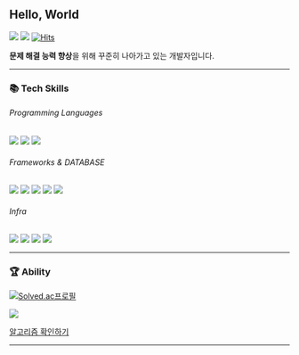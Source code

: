 
## Hello, World

<a href="https://dogdeveloper1266.tistory.com/"><img src="https://img.shields.io/badge/Blog-000000?style=flat-square&logo=Tistory&logoColor=white"/></a>
<a href="mailto:sonjs01@naver.com"><img src="https://img.shields.io/badge/EMAIL-EA4335?style=flat-square&logo=gmail&logoColor=black"/></a>
[![Hits](https://hits.seeyoufarm.com/api/count/incr/badge.svg?url=https%3A%2F%2Fgithub.com%2Fjjunhyeon&count_bg=%233C87CA&title_bg=%23555555&icon=&icon_color=%23E7E7E7&title=hits&edge_flat=false)](https://hits.seeyoufarm.com)

**문제 해결 능력 향상**을 위해 꾸준히 나아가고 있는 개발자입니다.  

* * * 

### 📚 Tech Skills

###### Programming Languages
<p>
<img src="https://img.shields.io/badge/JAVA-007396?style=flat-square&logo=Java&logoColor=black">
<img src="https://img.shields.io/badge/JavaScript-F7DF1E?style=flat-square&logo=JavaScript&logoColor=white">
<img src="https://img.shields.io/badge/python-3776AB?style=flat-square&logo=python&logoColor=black">
</p>

###### Frameworks & DATABASE
<p>
<img src="https://img.shields.io/badge/Spring boot-6DB33F?style=flat-square&logo=Spring%20Boot&logoColor=white">
<img src="https://img.shields.io/badge/Spring-6DB33F?style=flat-square&logo=Spring&logoColor=white">
<img src="https://img.shields.io/badge/React-61DBFB?style=flat-square&amp;logo=React&amp;logoColor=white">
<img src="https://img.shields.io/badge/MySQL-4479A1?style=flat-square&amp;logo=MySQL&amp;logoColor=white">
<img src="https://img.shields.io/badge/Oracle-F80000?style=flat-square&logo=Oracle&logoColor=black">
</p>

###### Infra
<p>
<img src="https://img.shields.io/badge/NCP-03C75A?style=flat-square&logo=NAVER&logoColor=white">
<img src="https://img.shields.io/badge/Jenkins-D24939?style=flat-square&logo=jenkins&logoColor=white">
<img src="https://img.shields.io/badge/Docker-2496ED?style=flat-square&logo=Docker&logoColor=white">
<img src="https://img.shields.io/badge/GitHub Actions-2088FF?style=flat-square&logo=GitHub Actions&logoColor=white">
</p>

* * * 
  
### 🏆 Ability
[![Solved.ac프로필](http://mazassumnida.wtf/api/v2/generate_badge?boj=junh1266)](https://solved.ac/junh1266)

<a href="https://www.acmicpc.net/user/junh1266"><img src="https://img.shields.io/badge/BOJ-3766AB?style=flat-square&logo=Bloglovin&logoColor=white"/></a>

[알고리즘 확인하기](https://github.com/jjunhyeon/algorithm)

* * * 
